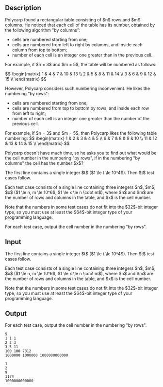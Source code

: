 ## Description

<div><p>Polycarp found a rectangular table consisting of $n$ rows and $m$ columns. He noticed that each cell of the table has its number, obtained by the following algorithm <span class="tex-font-style-bf">"by columns"</span>: </p><ul> <li> cells are numbered starting from one; </li><li> cells are numbered from left to right by columns, and inside each column from top to bottom; </li><li> number of each cell is an integer one greater than in the previous cell. </li></ul><p>For example, if $n = 3$ and $m = 5$, the table will be numbered as follows:</p><p>$$ \begin{matrix} 1 &amp; 4 &amp; 7 &amp; 10 &amp; 13 \\ 2 &amp; 5 &amp; 8 &amp; 11 &amp; 14 \\ 3 &amp; 6 &amp; 9 &amp; 12 &amp; 15 \\ \end{matrix} $$</p><p>However, Polycarp considers such numbering inconvenient. He likes the numbering <span class="tex-font-style-bf">"by rows"</span>: </p><ul> <li> cells are numbered starting from one; </li><li> cells are numbered from top to bottom by rows, and inside each row from left to right; </li><li> number of each cell is an integer one greater than the number of the previous cell. </li></ul><p>For example, if $n = 3$ and $m = 5$, then Polycarp likes the following table numbering: $$ \begin{matrix} 1 &amp; 2 &amp; 3 &amp; 4 &amp; 5 \\ 6 &amp; 7 &amp; 8 &amp; 9 &amp; 10 \\ 11 &amp; 12 &amp; 13 &amp; 14 &amp; 15 \\ \end{matrix} $$</p><p>Polycarp doesn't have much time, so he asks you to find out what would be the cell number in the numbering <span class="tex-font-style-bf">"by rows"</span>, if in the numbering <span class="tex-font-style-bf">"by columns"</span> the cell has the number $x$?</p></div><div class="input-specification"><p>The first line contains a single integer $t$ ($1 \le t \le 10^4$). Then $t$ test cases follow.</p><p>Each test case consists of a single line containing three integers $n$, $m$, $x$ ($1 \le n, m \le 10^6$, $1 \le x \le n \cdot m$), where $n$ and $m$ are the number of rows and columns in the table, and $x$ is the cell number.</p><p>Note that the numbers in some test cases do not fit into the $32$-bit integer type, so you must use at least the $64$-bit integer type of your programming language.</p></div><div class="output-specification"><p>For each test case, output the cell number in the numbering <span class="tex-font-style-bf">"by rows"</span>.</p></div>

## Input

<p>The first line contains a single integer $t$ ($1 \le t \le 10^4$). Then $t$ test cases follow.</p><p>Each test case consists of a single line containing three integers $n$, $m$, $x$ ($1 \le n, m \le 10^6$, $1 \le x \le n \cdot m$), where $n$ and $m$ are the number of rows and columns in the table, and $x$ is the cell number.</p><p>Note that the numbers in some test cases do not fit into the $32$-bit integer type, so you must use at least the $64$-bit integer type of your programming language.</p>

## Output

<p>For each test case, output the cell number in the numbering <span class="tex-font-style-bf">"by rows"</span>.</p>





```input1
5
1 1 1
2 2 3
3 5 11
100 100 7312
1000000 1000000 1000000000000
```




```output1
1
2
9
1174
1000000000000
```


